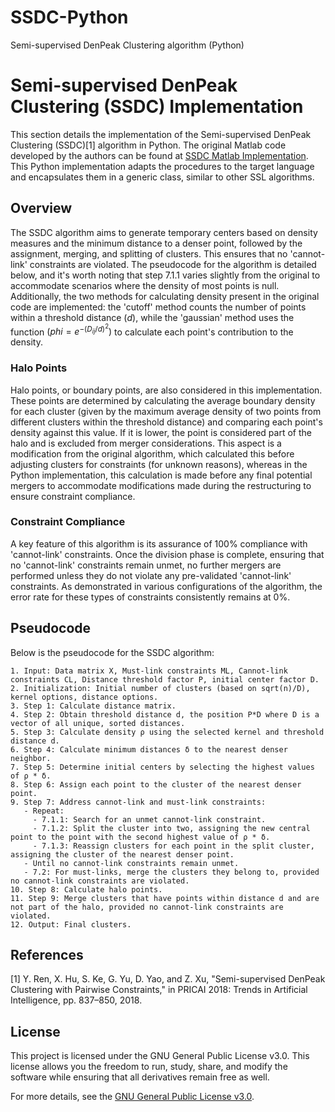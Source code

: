 # SSDC-Python
Semi-supervised DenPeak Clustering algorithm (Python)
# Semi-supervised DenPeak Clustering (SSDC) Implementation

This section details the implementation of the Semi-supervised DenPeak Clustering (SSDC)[1] algorithm in Python. The original Matlab code developed by the authors can be found at [SSDC Matlab Implementation](https://github.com/Huxhh/SSDC). This Python implementation adapts the procedures to the target language and encapsulates them in a generic class, similar to other SSL algorithms.

## Overview

The SSDC algorithm aims to generate temporary centers based on density measures and the minimum distance to a denser point, followed by the assignment, merging, and splitting of clusters. This ensures that no 'cannot-link' constraints are violated. The pseudocode for the algorithm is detailed below, and it's worth noting that step 7.1.1 varies slightly from the original to accommodate scenarios where the density of most points is null. Additionally, the two methods for calculating density present in the original code are implemented: the 'cutoff' method counts the number of points within a threshold distance $(d)$, while the 'gaussian' method uses the function $(phi = e^{-(D_{ij}/d)^2})$ to calculate each point's contribution to the density.

### Halo Points

Halo points, or boundary points, are also considered in this implementation. These points are determined by calculating the average boundary density for each cluster (given by the maximum average density of two points from different clusters within the threshold distance) and comparing each point's density against this value. If it is lower, the point is considered part of the halo and is excluded from merger considerations. This aspect is a modification from the original algorithm, which calculated this before adjusting clusters for constraints (for unknown reasons), whereas in the Python implementation, this calculation is made before any final potential mergers to accommodate modifications made during the restructuring to ensure constraint compliance.

### Constraint Compliance

A key feature of this algorithm is its assurance of 100% compliance with 'cannot-link' constraints. Once the division phase is complete, ensuring that no 'cannot-link' constraints remain unmet, no further mergers are performed unless they do not violate any pre-validated 'cannot-link' constraints. As demonstrated in various configurations of the algorithm, the error rate for these types of constraints consistently remains at 0%.

## Pseudocode

Below is the pseudocode for the SSDC algorithm:

```algorithm
1. Input: Data matrix X, Must-link constraints ML, Cannot-link constraints CL, Distance threshold factor P, initial center factor D.
2. Initialization: Initial number of clusters (based on sqrt(n)/D), kernel options, distance options.
3. Step 1: Calculate distance matrix.
4. Step 2: Obtain threshold distance d, the position P*D where D is a vector of all unique, sorted distances.
5. Step 3: Calculate density ρ using the selected kernel and threshold distance d.
6. Step 4: Calculate minimum distances δ to the nearest denser neighbor.
7. Step 5: Determine initial centers by selecting the highest values of ρ * δ.
8. Step 6: Assign each point to the cluster of the nearest denser point.
9. Step 7: Address cannot-link and must-link constraints:
   - Repeat:
     - 7.1.1: Search for an unmet cannot-link constraint.
     - 7.1.2: Split the cluster into two, assigning the new central point to the point with the second highest value of ρ * δ.
     - 7.1.3: Reassign clusters for each point in the split cluster, assigning the cluster of the nearest denser point.
   - Until no cannot-link constraints remain unmet.
   - 7.2: For must-links, merge the clusters they belong to, provided no cannot-link constraints are violated.
10. Step 8: Calculate halo points.
11. Step 9: Merge clusters that have points within distance d and are not part of the halo, provided no cannot-link constraints are violated.
12. Output: Final clusters.
```
## References

[1] Y. Ren, X. Hu, S. Ke, G. Yu, D. Yao, and Z. Xu, "Semi-supervised DenPeak Clustering with Pairwise Constraints," in PRICAI 2018: Trends in Artificial Intelligence, pp. 837–850, 2018.


## License

This project is licensed under the GNU General Public License v3.0. This license allows you the freedom to run, study, share, and modify the software while ensuring that all derivatives remain free as well.

For more details, see the [GNU General Public License v3.0](https://www.gnu.org/licenses/gpl-3.0.en.html).
